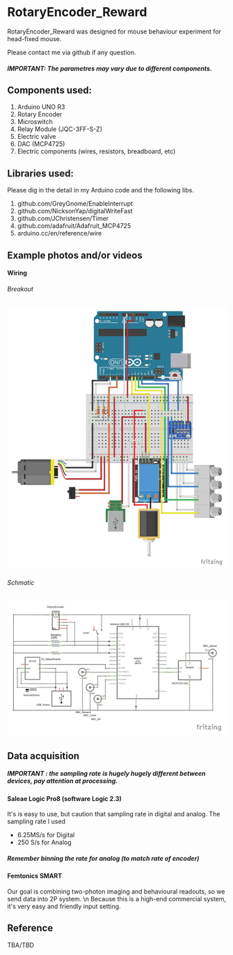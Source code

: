 # RotaryEncoder_Reward

RotaryEncoder_Reward was designed for mouse behaviour experiment for head-fixed mouse.

Please contact me via github if any question.

##### IMPORTANT: The parametres may vary due to different components.

## Components used:
1. Arduino UNO R3
2. Rotary Encoder
3. Microswitch
4. Relay Module (JQC-3FF-S-Z)
6. Electric valve
7. DAC (MCP4725)
8. Electric components (wires, resistors, breadboard, etc)

## Libraries used:
Please dig in the detail in my Arduino code and the following libs.
1. github.com/GreyGnome/EnableInterrupt
2. github.com/NicksonYap/digitalWriteFast
3. github.com/JChristensen/Timer
4. github.com/adafruit/Adafruit_MCP4725
5. arduino.cc/en/reference/wire

## Example photos and/or videos
#### Wiring 
###### Breakout
![Breakout](https://github.com/pywugate/RotaryEncoder_Reward/blob/b42652cc0a700b8c1a3ae59be8ff0ebda8aa9c27/RotaryEncoder_Reward_bb.jpg)
###### Schmatic
![Schmatic](https://github.com/pywugate/RotaryEncoder_Reward/blob/ff5aa5d5ec1e675ef749c29bd2ef246359cd9f5a/RotaryEncoder_Reward_schem.jpg)

## Data acquisition
##### IMPORTANT : the sampling rate is hugely hugely different between devices, pay attention at processing.
#### Saleae Logic Pro8 (software Logic 2.3)
It's is easy to use, but caution that sampling rate in digital and analog.
The sampling rate I used
 - 6.25MS/s for Digital
 - 250 S/s  for Analog
##### Remember binning the rate for analog (to match rate of encoder)

#### Femtonics SMART
Our goal is combining two-photon imaging and behavioural readouts, so we send data into 2P system. \n
Because this is a high-end commercial system, it's very easy and friendly input setting.


## Reference
TBA/TBD

